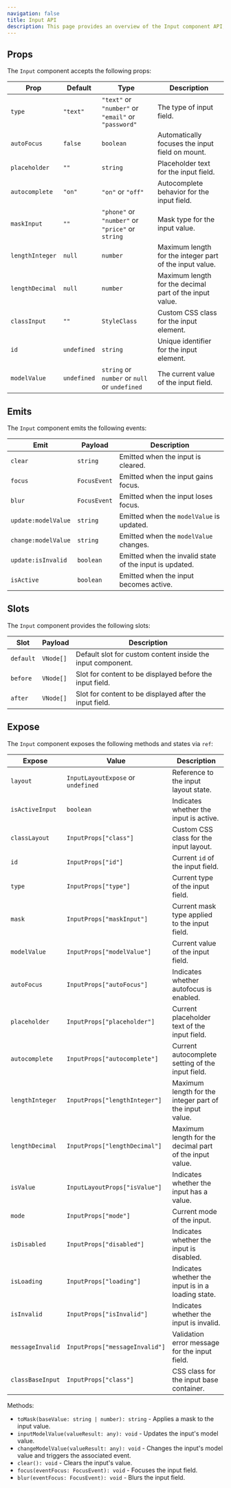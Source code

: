 ```yaml
---
navigation: false
title: Input API
description: This page provides an overview of the Input component API, detailing its props, emits, slots, and exposed methods/states.
---
```



## Props

The `Input` component accepts the following props:

| Prop           | Default         | Type                                               | Description                                                                                       |
|----------------|-----------------|----------------------------------------------------|---------------------------------------------------------------------------------------------------|
| `type`         | `"text"`        | `"text"` or `"number"` or `"email"` or `"password"` | The type of input field.                                                                          |
| `autoFocus`    | `false`         | `boolean`                                          | Automatically focuses the input field on mount.                                                   |
| `placeholder`  | `""`            | `string`                                           | Placeholder text for the input field.                                                             |
| `autocomplete` | `"on"`          | `"on"` or `"off"`                                  | Autocomplete behavior for the input field.                                                        |
| `maskInput`    | `""`            | `"phone"` or `"number"` or `"price"` or `string`   | Mask type for the input value.                                                                    |
| `lengthInteger`| `null`          | `number`                                           | Maximum length for the integer part of the input value.                                           |
| `lengthDecimal`| `null`          | `number`                                           | Maximum length for the decimal part of the input value.                                           |
| `classInput`   | `""`            | `StyleClass`                                       | Custom CSS class for the input element.                                                           |
| `id`           | `undefined`     | `string`                                           | Unique identifier for the input element.                                                          |
| `modelValue`   | `undefined`     | `string` or `number` or `null` or `undefined`      | The current value of the input field.                                                             |

## Emits

The `Input` component emits the following events:

| Emit                   | Payload                | Description                                                                                       |
|------------------------|------------------------|---------------------------------------------------------------------------------------------------|
| `clear`                | `string`               | Emitted when the input is cleared.                                                                |
| `focus`                | `FocusEvent`           | Emitted when the input gains focus.                                                               |
| `blur`                 | `FocusEvent`           | Emitted when the input loses focus.                                                               |
| `update:modelValue`    | `string`               | Emitted when the `modelValue` is updated.                                                         |
| `change:modelValue`    | `string`               | Emitted when the `modelValue` changes.                                                            |
| `update:isInvalid`     | `boolean`              | Emitted when the invalid state of the input is updated.                                           |
| `isActive`             | `boolean`              | Emitted when the input becomes active.                                                            |

## Slots

The `Input` component provides the following slots:

| Slot          | Payload                | Description                                                                                       |
|---------------|------------------------|---------------------------------------------------------------------------------------------------|
| `default`     | `VNode[]`              | Default slot for custom content inside the input component.                                       |
| `before`      | `VNode[]`              | Slot for content to be displayed before the input field.                                          |
| `after`       | `VNode[]`              | Slot for content to be displayed after the input field.                                           |

## Expose

The `Input` component exposes the following methods and states via `ref`:

| Expose              | Value                                   | Description                                                                                       |
|---------------------|-----------------------------------------|---------------------------------------------------------------------------------------------------|
| `layout`            | `InputLayoutExpose` or `undefined`      | Reference to the input layout state.                                                              |
| `isActiveInput`     | `boolean`                               | Indicates whether the input is active.                                                            |
| `classLayout`       | `InputProps["class"]`                   | Custom CSS class for the input layout.                                                            |
| `id`                | `InputProps["id"]`                      | Current `id` of the input field.                                                                  |
| `type`              | `InputProps["type"]`                    | Current type of the input field.                                                                  |
| `mask`              | `InputProps["maskInput"]`               | Current mask type applied to the input field.                                                     |
| `modelValue`        | `InputProps["modelValue"]`              | Current value of the input field.                                                                 |
| `autoFocus`         | `InputProps["autoFocus"]`               | Indicates whether autofocus is enabled.                                                           |
| `placeholder`       | `InputProps["placeholder"]`             | Current placeholder text of the input field.                                                      |
| `autocomplete`      | `InputProps["autocomplete"]`            | Current autocomplete setting of the input field.                                                  |
| `lengthInteger`     | `InputProps["lengthInteger"]`           | Maximum length for the integer part of the input value.                                           |
| `lengthDecimal`     | `InputProps["lengthDecimal"]`           | Maximum length for the decimal part of the input value.                                           |
| `isValue`           | `InputLayoutProps["isValue"]`           | Indicates whether the input has a value.                                                          |
| `mode`              | `InputProps["mode"]`                    | Current mode of the input.                                                                        |
| `isDisabled`        | `InputProps["disabled"]`                | Indicates whether the input is disabled.                                                          |
| `isLoading`         | `InputProps["loading"]`                 | Indicates whether the input is in a loading state.                                                |
| `isInvalid`         | `InputProps["isInvalid"]`               | Indicates whether the input is invalid.                                                           |
| `messageInvalid`    | `InputProps["messageInvalid"]`          | Validation error message for the input field.                                                    |
| `classBaseInput`    | `InputProps["class"]`                   | CSS class for the input base container.                                                           |

Methods:
- `toMask(baseValue: string | number): string` - Applies a mask to the input value.
- `inputModelValue(valueResult: any): void` - Updates the input's model value.
- `changeModelValue(valueResult: any): void` - Changes the input's model value and triggers the associated event.
- `clear(): void` - Clears the input's value.
- `focus(eventFocus: FocusEvent): void` - Focuses the input field.
- `blur(eventFocus: FocusEvent): void` - Blurs the input field.